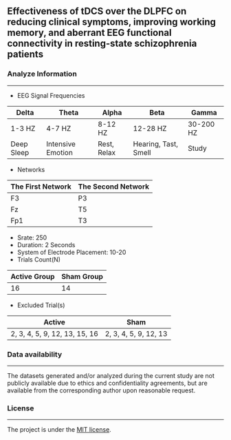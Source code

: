 ## Effectiveness of tDCS over the DLPFC on reducing clinical symptoms, improving working memory, and aberrant EEG functional connectivity in resting-state schizophrenia patients
### Analyze Information
***
- EEG Signal Frequencies
<div align="center">
  <table>
    <thead>
      <tr>
        <th>Delta</th>
        <th>Theta</th>
        <th>Alpha</th>
        <th>Beta</th>
        <th>Gamma</th>
      </tr>
    </thead>
    <tbody>
      <tr>
        <td>1-3 HZ</td>
        <td>4-7 HZ</td>
        <td>8-12 HZ</td>
        <td>12-28 HZ</td>
        <td>30-200 HZ</td>
      </tr>
      <tr>
        <td>Deep Sleep</td>
        <td>Intensive Emotion</td>
        <td>Rest, Relax</td>
        <td>Hearing, Tast, Smell</td>
        <td>Study</td>
      </tr>
    </tbody>
  </table>
</div>

- Networks
<div align="center">
  <table>
    <thead>
      <tr>
        <th>The First Network</th>
        <th>The Second Network</th>
      </tr>
    </thead>
    <tbody>
      <tr>
        <td>F3</td>
        <td>P3</td>
      </tr>
      <tr>
        <td>Fz</td>
        <td>T5</td>
      </tr>
      <tr>
        <td>Fp1</td>
        <td>T3</td>
      </tr>
    </tbody>
  </table>
</div>

- Srate: 250
- Duration: 2 Seconds
- System of Electrode Placement: 10-20
- Trials Count(N)
<div align="center">
  <table>
    <thead>
      <tr>
        <th>Active Group</th>
        <th>Sham Group</th>
      </tr>
    </thead>
    <tbody>
      <tr>
        <td>16</td>
        <td>14</td>
      </tr>
    </tbody>
  </table>
</div>

- Excluded Trial(s) 
<div align="center">
  <table>
    <thead>
      <tr>
        <th>Active</th>
        <th>Sham</th>
      </tr>
    </thead>
    <tbody>
      <tr>
        <td>2, 3, 4, 5, 9, 12, 13, 15, 16</td>
        <td>2, 3, 4, 5, 9, 12, 13</td>
      </tr>
    </tbody>
  </table>
</div>

### Data availability
***
The datasets generated and/or analyzed during the current study are not publicly
available due to ethics and confidentiality agreements, but are
available from the corresponding author upon reasonable request.

### License
***
The project is under the [MIT license](LICENSE.md).
